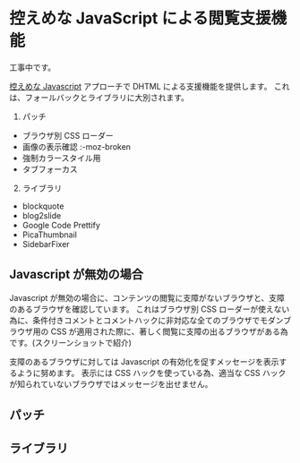 # 控えめな JavaScript による閲覧支援機能

工事中です。

[控えめな Javascript](https://ja.wikipedia.org/wiki/%E6%8E%A7%E3%81%88%E3%82%81%E3%81%AAJavaScript) アプローチで DHTML による支援機能を提供します。
これは、フォールバックとライブラリに大別されます。

1. パッチ
  * ブラウザ別 CSS ローダー
  * 画像の表示確認 :-moz-broken
  * 強制カラースタイル用
  * タブフォーカス
2. ライブラリ
  * blockquote
  * blog2slide
  * Google Code Prettify
  * PicaThumbnail
  * SidebarFixer

## Javascript が無効の場合

Javascript が無効の場合に、コンテンツの閲覧に支障がないブラウザと、支障のあるブラウザを確認しています。
これはブラウザ別 CSS ローダーが使えない為に、条件付きコメントとコメントハックに非対応な全てのブラウザでモダンブラウザ用の CSS が適用された際に、著しく閲覧に支障の出るブラウザがある為です。(スクリーンショットで紹介)

支障のあるブラウザに対しては Javascript の有効化を促すメッセージを表示するように努めます。
表示には CSS ハックを使っている為、適当な CSS ハックが知られていないブラウザではメッセージを出せません。

## パッチ

## ライブラリ